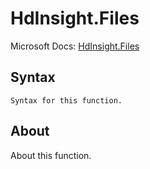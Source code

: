 ---
---

# HdInsight.Files

Microsoft Docs: [HdInsight.Files](https://docs.microsoft.com/en-us/powerquery-m/hdinsight-files)

## Syntax

```powerquery-m
Syntax for this function.
```

## About

About this function.

